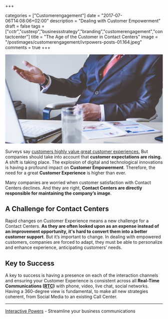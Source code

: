 +++

categories = ["Customerengagement"]
date = "2017-07-06T14:08:06+02:00"
description = "Dealing with Customer Empowerment"
draft = false
tags = ["cctr","custexp","businessstrategy","branding","customerengagement","contactcenter"]
title = "The Age of the Customer in Contact Centers"
image = "/postimages/customerengagement/ivrpowers-posts-01.164.jpeg"
comments = true
+++

![Businessman talking](/postimages/customerengagement/ivrpowers-posts-01.164.jpeg)

Surveys say [customers highly value great customer experiences.](https://www.superoffice.com/blog/customer-experience-statistics/) But companies should take into account that **customer expectations are rising.** A shift is taking place. The explosion of digital and technological innovations is having a profound impact on **Customer Empowerment**. Therefore, the need for a great **Customer Experience** is higher than ever.
 
Many companies are worried when customer satisfaction with Contact Centers declines.  And they are right, **Contact Centers are directly responsible for maintaining the company’s image**.

## A Challenge for Contact Centers

Rapid changes on Customer Experience means a new challenge for a Contact Centers. **As they are often looked upon as an expense instead of an improvement opportunity, it's hard to convert them into a better customer support**. But it’s important to change. In dealing with empowered customers, companies are forced to adapt, they must be able to personalize and enhance experience, anticipating customers’ needs.

## Key to Success

A key to success is having a presence on each of the interaction channels and ensuring your Customer Experience is consistent across all **Real-Time Communications ([RTC](http://blog.ivrpowers.com/post/technologies/what-is-rtc/))** with phone, video, live chat, social networks. Having a 360-degree view is fundamental, to make all new strategies coherent, from Social Media to an existing Call Center.
 
---
[Interactive Powers](http://www.ivrpowers.com/) - Streamline your business communications

